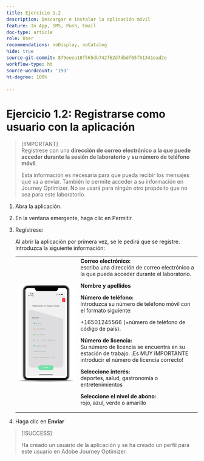 ```yaml
---
title: Ejercicio 1.2
description: Descargar e instalar la aplicación móvil
feature: In App, SMS, Push, Email
doc-type: article
role: User
recommendations: noDisplay, noCatalog
hide: true
source-git-commit: 879eeea18f565db742f62d7dbdf65f61341ead2e
workflow-type: ht
source-wordcount: '193'
ht-degree: 100%

---
```



# Ejercicio 1.2: Registrarse como usuario con la aplicación

>[!IMPORTANT]\
>Regístrese con una **dirección de correo electrónico a la que puede acceder durante la sesión de laboratorio** y **su número de teléfono móvil**.
>
> Esta información es necesaria para que pueda recibir los mensajes que va a enviar. También le permite acceder a su información en Journey Optimizer. No se usará para ningún otro propósito que no sea para este laboratorio.

1. Abra la aplicación.
1. En la ventana emergente, haga clic en Permitir.
1. Regístrese:

   Al abrir la aplicación por primera vez, se le pedirá que se registre. Introduzca la siguiente información:

   <table>
    <tr>
    <td>
    <div>
    <img alt="Registro de la aplicación" src="../assets/1-2.png"/> 
    </div>
    </td>
    <td>
    <strong>Correo electrónico: </strong><br>escriba una dirección de correo electrónico a la que pueda acceder durante el laboratorio.
    </p><p>
    <strong>Nombre y apellidos</strong>
    </p><p>
    <strong>Número de teléfono: </strong> <br>Introduzca su número de teléfono móvil con el formato siguiente: 
    <p>+16501245566 (+número de teléfono de código de país).
    </p><p>
    <strong>Número de licencia: </strong><br>Su número de licencia se encuentra en su estación de trabajo. ¡Es MUY IMPORTANTE introducir el número de licencia correcto!
    </p><p>
    <strong>Seleccione interés: </strong></br>deportes, salud, gastronomía o entretenimientos
    </p><p>
    <strong>Seleccione el nivel de abono: </strong></br>rojo, azul, verde o amarillo</p>
    </td>
    </tr>
    </table>

1. Haga clic en **Enviar**

>[!SUCCESS]
>
>Ha creado un usuario de la aplicación y se ha creado un perfil para este usuario en Adobe Journey Optimizer.
